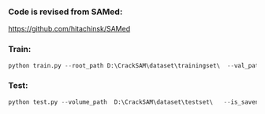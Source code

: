 <h3>Code is revised from SAMed:</h3>

https://github.com/hitachinsk/SAMed




<h3>Train:</h3>

```python
python train.py --root_path D:\CrackSAM\dataset\trainingset\  --val_path D:\CrackSAM\dataset\validationset\  --warmup --AdamW --img_size 448  --n_gpu 1  --batch_size 8     --base_lr 0.0004  --warmup_period 300  --tf32  --use_amp --lr_exp 6 --max_epochs 140 --stop_epoch 100   --vit_name vit_h    --delta_type adapter --middle_dim 32  --save_interval 5
```

<h3>Test:</h3>

```python
python test.py --volume_path  D:\CrackSAM\dataset\testset\   --is_savenii   --img_size 448     --ckpt D:\CrackSAM\checkpoints\sam_vit_h_4b8939.pth  --vit_name vit_h    --delta_type adapter  --middle_dim 32 --scaling_factor 0.2  --delta_ckpt D:\CrackSAM\checkpoints\CrackSAM_adapter_d32.pth
```
